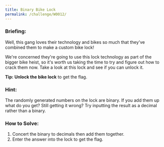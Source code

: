 ```yaml
---
title: Binary Bike Lock
permalink: /challenge/W0012/
---
```


### Briefing: 
Well, this gang loves their technology and bikes so much that they've combined them to make a custom bike lock!

We're concerned they're going to use this lock technology as part of the bigger bike heist, so it's worth us taking the time to try and figure out how to crack them now.
Take a look at this lock and see if you can unlock it.

**Tip:** **Unlock the bike lock** to get the flag.

### Hint:
The randomly generated numbers on the lock are binary. If you add them up what do you get? Still getting it wrong? Try inputting the result as a decimal rather than a binary.

### How to Solve: 
1. Concert the binary to decimals then add them together.
2. Enter the answer into the lock to get the flag.
